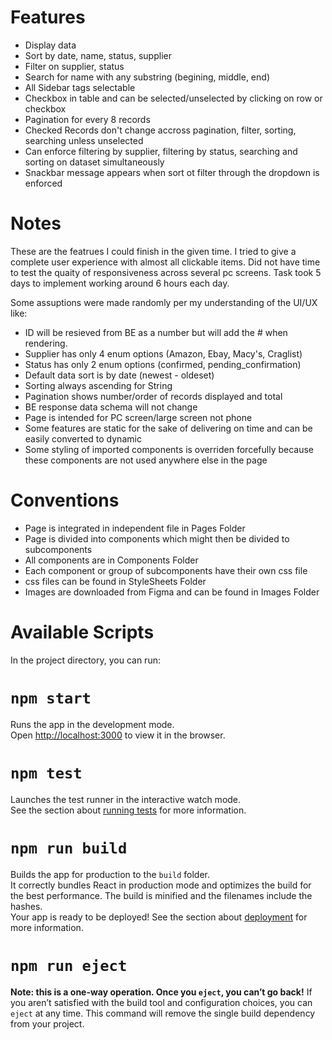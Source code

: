 # Features

- Display data
- Sort by date, name, status, supplier
- Filter on supplier, status
- Search for name with any substring (begining, middle, end)
- All Sidebar tags selectable
- Checkbox in table and can be selected/unselected by clicking on row or checkbox
- Pagination for every 8 records
- Checked Records don't change accross pagination, filter, sorting, searching unless unselected
- Can enforce filtering by supplier, filtering by status, searching and sorting on dataset simultaneously
- Snackbar message appears when sort ot filter through the dropdown is enforced

# Notes

These are the featrues I could finish in the given time. I tried to give a complete user experience with almost all clickable items. Did not have time to test the quaity of responsiveness across several pc screens. Task took 5 days to implement working around 6 hours each day.

Some assuptions were made randomly per my understanding of the UI/UX like:

- ID will be resieved from BE as a number but will add the # when rendering.
- Supplier has only 4 enum options (Amazon, Ebay, Macy's, Craglist)
- Status has only 2 enum options (confirmed, pending_confirmation)
- Default data sort is by date (newest - oldeset)
- Sorting always ascending for String
- Pagination shows number/order of records displayed and total
- BE response data schema will not change
- Page is intended for PC screen/large screen not phone
- Some features are static for the sake of delivering on time and can be easily converted to dynamic
- Some styling of imported components is overriden forcefully because these components are not used anywhere else in the page

# Conventions

- Page is integrated in independent file in Pages Folder
- Page is divided into components which might then be divided to subcomponents
- All components are in Components Folder
- Each component or group of subcomponents have their own css file
- css files can be found in StyleSheets Folder
- Images are downloaded from Figma and can be found in Images Folder

# Available Scripts

In the project directory, you can run:

# `npm start`

Runs the app in the development mode.\
Open [http://localhost:3000](http://localhost:3000) to view it in the browser.

# `npm test`

Launches the test runner in the interactive watch mode.\
See the section about [running tests](https://facebook.github.io/create-react-app/docs/running-tests) for more information.

# `npm run build`

Builds the app for production to the `build` folder.\
It correctly bundles React in production mode and optimizes the build for the best performance.
The build is minified and the filenames include the hashes.\
Your app is ready to be deployed!
See the section about [deployment](https://facebook.github.io/create-react-app/docs/deployment) for more information.

# `npm run eject`

**Note: this is a one-way operation. Once you `eject`, you can’t go back!**
If you aren’t satisfied with the build tool and configuration choices, you can `eject` at any time. This command will remove the single build dependency from your project.
